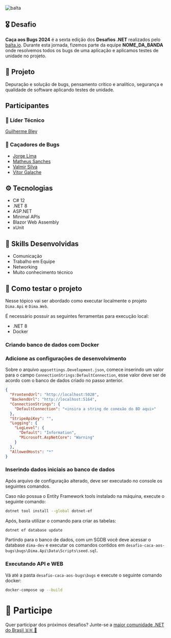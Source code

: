 ![balta](https://baltaio.blob.core.windows.net/static/images/dark/balta-logo.svg)

## 🎖️ Desafio
**Caça aos Bugs 2024** é a sexta edição dos **Desafios .NET** realizados pelo [balta.io](https://balta.io). Durante esta jornada, fizemos parte da equipe __NOME_DA_BANDA__ onde resolvemos todos os bugs de uma aplicação e aplicamos testes de unidade no projeto.

## 📱 Projeto
Depuração e solução de bugs, pensamento crítico e analítico, segurança e qualidade de software aplicando testes de unidade.

## Participantes
### 🚀 Líder Técnico
[Guilherme Bley](https://github.com/GuilhermeBley)

### 👻 Caçadores de Bugs
* [Jorge Lima](http://github.com/CastionDev)
* [Matheus Sanches](https://github.com/MatheusSanches02)
* [Valmir Silva](https://github.com/vmrsilva)
* [Vitor Galache](https://github.com/vitor-galache)

## ⚙️ Tecnologias
* C# 12
* .NET 8
* ASP.NET
* Minimal APIs
* Blazor Web Assembly
* xUnit

## 🥋 Skills Desenvolvidas
* Comunicação
* Trabalho em Equipe
* Networking
* Muito conhecimento técnico

## 🧪 Como testar o projeto

Nesse tópico vai ser abordado como executar localmente o projeto `Dima.Api` e `Dima.Web`. 

É necessário possuir as seguintes ferramentas para execução local:

- .NET 8
- Docker

### Criando banco de dados com Docker



### Adicione as configurações de desenvolvimento

Sobre o arquivo `appsettings.Development.json`, comece inserindo um valor para o campo `ConnectionStrings:DefaultConnection`, esse valor deve ser de acordo com o banco de dados criado no passo anterior.

```json
{
  "FrontendUrl": "http://localhost:5028",
  "BackendUrl": "http://localhost:5164",
  "ConnectionStrings": {
    "DefaultConnection": "<insira a string de conexão do BD aqui>"
  },
  "StripeApiKey": "",
  "Logging": {
    "LogLevel": {
      "Default": "Information",
      "Microsoft.AspNetCore": "Warning"
    }
  },
  "AllowedHosts": "*"
}
```

### Inserindo dados iniciais ao banco de dados

Após arquivo de configuração alterado, deve ser executado no console os seguintes comandos.

Caso não possua o Entity Framework tools instalado na máquina, execute o seguinte comando:
```bash
dotnet tool install --global dotnet-ef
```

Após, basta utilizar o comando para criar as tabelas:
```bash
dotnet ef database update
```

Partindo para o banco de dados, com um SGDB você deve acessar o database `dima-dev` e executar os comandos contidos em `desafio-caca-aos-bugs\bugs\Dima.Api\Data\Scripts\seed.sql`.

### Executando API e WEB

Vá até a pasta `desafio-caca-aos-bugs\bugs` e execute o seguinte comando docker:

```bash
docker-compose up --build
```

# 💜 Participe
Quer participar dos próximos desafios? Junte-se a [maior comunidade .NET do Brasil 🇧🇷 💜](https://balta.io/discord)
